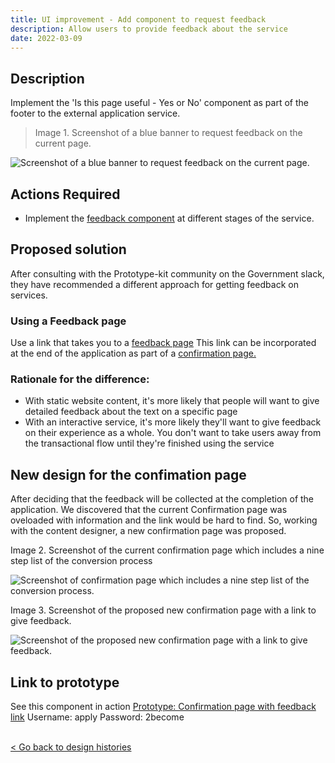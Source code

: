 ```yaml
---
title: UI improvement - Add component to request feedback
description: Allow users to provide feedback about the service  
date: 2022-03-09
---
```


## Description
Implement the 'Is this page useful - Yes or No' component as part of the footer to the external application service.

> Image 1.  Screenshot of a blue banner to request feedback on the current page.

![Screenshot of a blue banner to request feedback on the current page.](/images/a2become/feedback/footer.jpg "Image 1. screenshot of a blue banner to request feedback on the current page.")
## Actions Required
- Implement the [feedback component](https://components.publishing.service.gov.uk/component-guide/feedback) at different stages of the service.
## Proposed solution
After consulting with the Prototype-kit community on the Government slack, they have recommended a different approach for getting feedback on services.

### Using a Feedback page

Use a link that takes you to a [feedback page](https://www.gov.uk/service-manual/service-assessments/get-feedback-page) This link can be incorporated at the end of the application as part of a [confirmation page.](https://design-system.service.gov.uk/patterns/confirmation-pages/)

### Rationale for the difference: 
- With static website content, it's more likely that people will want to give detailed feedback about the text on a specific page 
- With an interactive service, it's more likely they'll want to give feedback on their experience as a whole. You don't want to take users away from the transactional flow until they're finished using the service

## New design for the confimation page
After deciding that the feedback will be collected at the completion of the application. We discovered that the current Confirmation page was oveloaded with information and the link would be hard to find. So, working with the content designer, a new confirmation page was proposed.

Image 2. Screenshot of the current confirmation page which includes a nine step list of the conversion process

![Screenshot of confirmation page which includes a nine step list of the conversion process.](/images/a2become/feedback/submited1.jpeg "Image 2. Screenshot of confirmation page which includes a nine step list of the conversion process.")

Image 3. Screenshot of the proposed new confirmation page with a link to give feedback.

![Screenshot of the proposed new confirmation page with a link to give feedback.](/images/a2become/feedback/submited2.jpeg "Image 3. Screenshot of the proposed new confirmation page with a link to give feedback.")

 ## Link to prototype
See this component in action
[Prototype: Confirmation page with feedback link](https://escorci-apply2become.herokuapp.com/feedback) 
Username: apply
Password: 2become

 <br>
<a class="govuk-link" href="/a2b-external/"> < Go back to design histories</a>